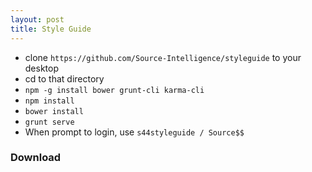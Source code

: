 ```yaml
---
layout: post
title: Style Guide
---
```



* clone `https://github.com/Source-Intelligence/styleguide` to your desktop
* cd to that directory
* `npm -g install bower grunt-cli karma-cli`
* `npm install`
* `bower install`
* `grunt serve`
* When prompt to login, use `s44styleguide / Source$$`


### Download


